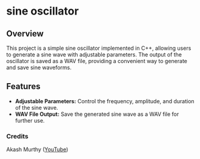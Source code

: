 # sine oscillator

## Overview

This project is a simple sine oscillator implemented in C++, allowing users to generate a sine wave with adjustable parameters. The output of the oscillator is saved as a WAV file, providing a convenient way to generate and save sine waveforms.

## Features

- **Adjustable Parameters:** Control the frequency, amplitude, and duration of the sine wave.
- **WAV File Output:** Save the generated sine wave as a WAV file for further use.

### Credits
Akash Murthy ([YouTube](https://www.youtube.com/watch?v=qqjvB_VxMRM))
